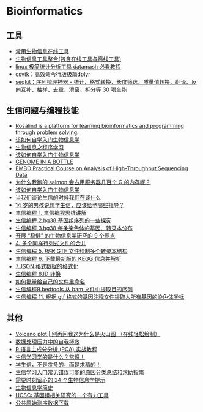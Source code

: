# Bioinformatics
## 工具
* [常用生物信息在线工具](http://tiramisutes.github.io/2015/08/05/bio-online.html)
* [生物信息工具整合(包含在线工具与离线工具)](http://www.bio-info-club.com/?p=95)
* [linux 极简统计分析工具 datamash 必看教程](https://mp.weixin.qq.com/s?__biz=MzUzMTEwODk0Ng==&mid=2247487903&idx=1&sn=d8d4e65daf4ef31a668c888bbf246e6f&chksm=fa46d4a2cd315db451ec4e2b9713d18a1fcff803f1a72488095a517f3310bc5019d0ebe357ee&scene=21#wechat_redirect)
* [csvtk：高效命令行版极简dplyr](https://mp.weixin.qq.com/s?__biz=MzAxMDkxODM1Ng==&mid=2247490330&idx=1&sn=75c040bc1aa0b2db1cb6c1c7895a0e3e&chksm=9b485ba1ac3fd2b78782f1f5291dcfbe1162d857f827256a75eaa8bcc257abffa7e0fb45bcfc#wechat_redirect)
* [seqkit：序列梳理神器 - 统计、格式转换、长度筛选、质量值转换、翻译、反向互补、抽样、去重、滑窗、拆分等 30 项全能](https://mp.weixin.qq.com/s?__biz=MzUzMjA4Njc1MA==&mid=2247498800&idx=1&sn=49742e1b0b3b6efd93d5ded87c8d588c&chksm=faba1681cdcd9f97eae0e7f57a798286bba73e4716bfef396df5b59eafd22a51218b78234840&mpshare=1&scene=1&srcid=0315V0bKfFKFHRLDNccv8VCw&sharer_sharetime=1615764670329&sharer_shareid=49bb68e4d4ad9f65af077f4e54025da0&key=054fa246941644a48054de12b98ad1ee25e58b4c4aafedc4e2fda498b0f19c703f884b4189db7f0eb1ab599440b6553b1e587c95f7a9835bc640b308a8211a449cbd7020b650dc7e36b98c1006a957751b497f858e296e3f08715ea6381a6ee8bf727c7b3e33e94847f821b6f66836ef79ca1526ec1e2657fa1d652ddbfc041b&ascene=1&uin=MjEyMzUzNDk2MQ%3D%3D&devicetype=Windows+7&version=62090529&lang=en&exportkey=AZH41%2BrAQTmT63iMK0UbXSg%3D&pass_ticket=m1ZMssFVaHb%2BrZqJ4KImayMyxT2VbipgjXhxBIJ%2F5sQqOz7k9R0EE8eiQG1vrIyL&wx_header=0)

## 生信问题与编程技能
* [Rosalind is a platform for learning bioinformatics and programming through problem solving.](http://rosalind.info/problems/locations/)
* [该如何自学入门生物信息学](https://mp.weixin.qq.com/s?__biz=MzI5MTcwNjA4NQ==&mid=2247499445&idx=1&sn=ff602690f406b7431ff5f540edb5b023&chksm=ec0e3b3fdb79b2292460d46d452a5a181ed78f50fbeb4f95888c5081838d13e9ef34d86ab8ec&mpshare=1&scene=1&srcid=09298m7ZnlO9aIesik6ozYrn&sharer_sharetime=1601385051510&sharer_shareid=49bb68e4d4ad9f65af077f4e54025da0#rd)
* [生物信息之程序学习](https://mp.weixin.qq.com/s?__biz=MzI5MTcwNjA4NQ==&mid=2247499445&idx=2&sn=3447f6f760cbb06e9d4559df97dcc4c9&chksm=ec0e3b3fdb79b229646d4f316cb7a3e3a20f35856316a1ff7ddd8e6f401a4c30526f58a77d0d&mpshare=1&scene=1&srcid=0929HpY4N3uRCrTU9VGgu0Qd&sharer_sharetime=1601385055853&sharer_shareid=49bb68e4d4ad9f65af077f4e54025da0#rd)
* [该如何自学入门生物信息学](https://mp.weixin.qq.com/s?__biz=MzI5MTcwNjA4NQ==&mid=2247508477&idx=2&sn=d20f40a451878a47e6200359265ec83e&chksm=ec0e6477db79ed61d4f7bca75fdfeb661e07801ad8bdf2b9e9cabdf756c9e8df1bf95f047d05&mpshare=1&scene=1&srcid=0116TyfHDzl8OU6sBYuH4rjH&sharer_sharetime=1610749012128&sharer_shareid=49bb68e4d4ad9f65af077f4e54025da0#rd)
* [GENOME IN A BOTTLE](https://jimb.stanford.edu/giab/)
* [EMBO Practical Course on Analysis of High-Throughput Sequencing Data](https://www.ebi.ac.uk/training/online/course/embo-practical-course-analysis-high-throughput-seq)
* [为什么我跑的 salmon 会占用服务器几百个 G 的内存呢？](https://mp.weixin.qq.com/s?__biz=MzAxMDkxODM1Ng==&mid=2247499082&idx=1&sn=357154d752dc32737e5005ece70b84b9&chksm=9b4bbdf1ac3c34e71a428e477af55794e0a4dfd9d07c7cc9e6bd660beb3107cada41bb41327b&mpshare=1&scene=1&srcid=0209YivFIGPqYKMG9nEAjfMr&sharer_sharetime=1612842340694&sharer_shareid=49bb68e4d4ad9f65af077f4e54025da0&key=cf160bd9b3f0f5e67098edd4938e02f9a6d38b6df87f13200856b9875062b0c7d411251d06c205182dea379a382ed332a69edbf0f479f49670f6a3a2ad1ccf6be38deb55080ec15668d8d00fe98253016eed8eb337e8be099a73168e3194af98b405b9f03b6dbdf374329417a17ae343e184c595e74008b5f42226eed8a92621&ascene=1&uin=MjEyMzUzNDk2MQ%3D%3D&devicetype=Windows+7&version=62090529&lang=en&exportkey=AadnbyKI%2FOF4cGOQHBvF04I%3D&pass_ticket=z5nvjktVcXkquM4Rw0Hg2ePj%2BFscsEYHZcK8tWxrcrl6yQbgLdFs7ORsuYsWcKVq&wx_header=0)
* [该如何自学入门生物信息学](https://mp.weixin.qq.com/s?__biz=MzI1MDc4NjYyNQ==&mid=2247489351&idx=1&sn=e67ed29855c9daa0da404e881bf6f09d&chksm=e9fdb169de8a387f475553dec618cc5286810759ff379972bfd4fc798033e33d977f9341a558&mpshare=1&scene=1&srcid=0211Zb8bAui54DyAuO4mE3RE&sharer_sharetime=1613002577625&sharer_shareid=49bb68e4d4ad9f65af077f4e54025da0&key=604423c5b673dab457ef409569d2273a7df99b04e230da0338af008487b25f4339ffd37f300c12864202290efa6133c7194a4e08f0694fa82f5c9f6622eded27fb22fe82469673f2c3e028f22bab6ff6760a34cda5387b2249602d36609fb0be534bff53d71ed1ee37a81d2d939a7da7725322b1acc8e67b1b2b8291c41e81c2&ascene=1&uin=MjEyMzUzNDk2MQ%3D%3D&devicetype=Windows+7&version=62090529&lang=en&exportkey=ATguL%2BSglQQ7e6OqGqi3cFQ%3D&pass_ticket=hFkZTWavBMdxh9XJceLjfXG3CM%2BBVi0yj4Tgeu0MS5JX%2FM0k%2Fo47cEARxGDCtQmS&wx_header=0)
* [当我们谈论生信的时候我们在谈什么](https://mp.weixin.qq.com/s?__biz=MzI5MTcwNjA4NQ==&mid=2247510729&idx=2&sn=3c6f26a8c59e12e944cc5e4aa9aae5e6&chksm=ec0e6f43db79e655f5659eb12ee3588e1a7ebf7ba538a79b9f411b8e8fb333cba9abe8461ce0&mpshare=1&scene=1&srcid=0219pyPAc366yFa1IL2wwMO0&sharer_sharetime=1613690027058&sharer_shareid=49bb68e4d4ad9f65af077f4e54025da0&key=0587a61d5e72494d53df9a06a0f7775f3951794891e25f599fdc86db8f3b1c1f7ec4b2823724d3afa1b71e0047eefb67691c883f240a82805da467caf97bb90fd3165c42cdbe96ab35398ea75621c6a240cfcf026415955298ea5eb640d1a444dd3e1b6fb7b1bbe463f361b9bfa0647c8380a90d2b4aad8a8d5a2df7e004cb66&ascene=1&uin=MjEyMzUzNDk2MQ%3D%3D&devicetype=Windows+7&version=62090529&lang=en&exportkey=AQ6Pp0Lnu0p9evuoo7d%2B8WE%3D&pass_ticket=LopQy6maM4zzR7uxf%2B75frUn4Af1Ur1yrAPlbVq4frMh0f%2FUHriR2c%2FZsny5aMdH&wx_header=0)
* [14 岁的男孩说想学生信，应该给予哪些指导？](https://mp.weixin.qq.com/s?__biz=MzI5MTcwNjA4NQ==&mid=2247511926&idx=2&sn=abc792d90aea324e060cac3cd1223848&chksm=ec0e6afcdb79e3eab6430d954c57d39e1a3e24a4c58ef61236a74c84f5e229c38d08ef6178b6&mpshare=1&scene=1&srcid=0228Qs03fqLXeUUqYxTJVzJH&sharer_sharetime=1614474388417&sharer_shareid=49bb68e4d4ad9f65af077f4e54025da0&key=0587a61d5e72494d9c9e9cdaad1f8adfc69e1dac2a5243eaa123f80b7d53b4adb927cbb7d6954f67dd89ecdab40c37b6303e67ca005a2d00defd2519f0c5492a5c0424754191262467bf9b9f678e6fd5b8a682a119919dee1e2cb8dd0de9a5d2abcd6837c0bee24734f43183f6b24ebc22a5945bf8b4bbe686ba7b4b763d3ec7&ascene=1&uin=MjEyMzUzNDk2MQ%3D%3D&devicetype=Windows+7&version=62090529&lang=en&exportkey=AZsVLdsFJagqhM27mD40Q4o%3D&pass_ticket=cCRkzujau0HonoGt4ekgO7O9rxiWNrRwdwMS0t9W3q19oRl35zJzS1u2m%2BHy%2FD7x&wx_header=0)
* [生信编程 1. 生信编程思维讲解](https://mp.weixin.qq.com/s?__biz=MzAxMDkxODM1Ng==&mid=2247500703&idx=3&sn=751b95ffa1ac18b16aafb546660ab0db&chksm=9b4b8324ac3c0a32591119f60628c03f23ce877edd6120a10b0d4f4e91e4b64e94159af516da&mpshare=1&scene=1&srcid=0316YB1U7mAV0oosbPDwdK0s&sharer_sharetime=1615885416907&sharer_shareid=49bb68e4d4ad9f65af077f4e54025da0&key=2aa077da30b3beb21c8a455d5b2b99e2ba6b632899df6c1e1c04e16e701cc0cf77bde4dd3a37bc92c73535b2460b835fd0ae11f219204116e219b38314b0b231a53981c2eb3d1cb904a50535643e60d76d2ccd2e30645f02111895f5ce6940c0f69ec49a452db7275320e38f99da65f65b4d1d9db87a5d1df13312802e663419&ascene=1&uin=MjEyMzUzNDk2MQ%3D%3D&devicetype=Windows+7&version=62090529&lang=en&exportkey=AZQX%2BN4lP6RKzZUqA0bULCQ%3D&pass_ticket=VkBLhGPvfYhiCjFC8HbQCyVg8kb14F14T5OdhoqPo%2B%2FzlnIRNhG7XetJhkpLPL7c&wx_header=0)
* [生信编程 2.hg38 基因组序列的一些探究](https://mp.weixin.qq.com/s?__biz=MzAxMDkxODM1Ng==&mid=2247500703&idx=4&sn=2af88474c680640d52fb3af4b46a4800&chksm=9b4b8324ac3c0a32806498e905ca5987f1a4eb76269024f3e7f8a75411e084c04c7969fcc9b6&mpshare=1&scene=1&srcid=0316yJwr8SODcLCjWfd6lcak&sharer_sharetime=1615885421747&sharer_shareid=49bb68e4d4ad9f65af077f4e54025da0&key=2aa077da30b3beb2f069c8f93d9346f9208b26e2246489134a026f086101f1141e31d4612e8229359062fb41736f6df609fff6f7c8870f879b14d44909baa32f326af8a3e95c25566c12d2506362d887b1337e93eadbe96b5297ced3e09390d78c01fca4500cce580969720d5f98ca68dd5a6d29d21b10af9d57364234967709&ascene=1&uin=MjEyMzUzNDk2MQ%3D%3D&devicetype=Windows+7&version=62090529&lang=en&exportkey=AWLTN8rEH%2BwQOYK22HnP81A%3D&pass_ticket=VkBLhGPvfYhiCjFC8HbQCyVg8kb14F14T5OdhoqPo%2B%2FzlnIRNhG7XetJhkpLPL7c&wx_header=0)
* [生信编程 3.hg38 每条染色体的基因、转录本分布](https://mp.weixin.qq.com/s?__biz=MzAxMDkxODM1Ng==&mid=2247500713&idx=3&sn=1287a449f096346830691e983049cf81&chksm=9b4b8312ac3c0a045e5ded6a4f4c647c1d3f73a8aeed4792eaf3c4f282d5e1bbfb66bf812ae5&mpshare=1&scene=1&srcid=0318esHHMn1lt1PPM2h41zwb&sharer_sharetime=1616019086036&sharer_shareid=49bb68e4d4ad9f65af077f4e54025da0&key=439c3bdce1be78fb8b351564f39cea7151cccfb6342212327da99063494e462b1ce0f22420aca3a8f0692d4710cdb8b973e972cdb3b84f5b556a29ebda8fe89f3eb195a44aeeb617eeb2385fe3f7df616e0dfc115c83339fa6fab23b1d1f59388b651eb50335d4041b4ad6ff688eab736e7672d8eb2364fe027c747b5d1d778d&ascene=1&uin=MjEyMzUzNDk2MQ%3D%3D&devicetype=Windows+7&version=62090529&lang=en&exportkey=AT5QpTzFAjE0fYO4e2W5isE%3D&pass_ticket=t7biY8Ko8y%2FMYP6xOQYCgIuk5i8u6TieazNRecP1YzNAM61Ntuzc1xcMGbtVcuE5&wx_header=0)
* [开展 “稳健” 的生物信息学研究的 9 个要点](https://mp.weixin.qq.com/s?__biz=MzI5MTcwNjA4NQ==&mid=2247513576&idx=2&sn=306e3d49a828d812f59c5ce76b2adf4a&chksm=ec0e7062db79f97458c2d5f71e9a03b47ad2bd1409b610401159d748308dc5854b0b697b970e&mpshare=1&scene=1&srcid=0318fFqz8c3iYlCT355ipzmf&sharer_sharetime=1616019037429&sharer_shareid=49bb68e4d4ad9f65af077f4e54025da0&key=2aa077da30b3beb2183506a53512ff6abc7e47ec4491ae1b92ff1bd76288e57ecc9b51f5dbfe31d4519ede7231557abc5f047d71306df873ffc60b2e59dcfb591f0a4a713d32aea754c13ff8717085a59112f71651f83cdcc42afde71eab72146572e023c725f6cca96ecdcd4bbdd7d9da48c3721c1a652c0b196d1eae88612a&ascene=1&uin=MjEyMzUzNDk2MQ%3D%3D&devicetype=Windows+7&version=62090529&lang=en&exportkey=ASP2v5LP0emTU5jtbHxa4qA%3D&pass_ticket=t7biY8Ko8y%2FMYP6xOQYCgIuk5i8u6TieazNRecP1YzNAM61Ntuzc1xcMGbtVcuE5&wx_header=0)
* [4. 多个同样行列式文件的合并](https://mp.weixin.qq.com/s?__biz=MzAxMDkxODM1Ng==&mid=2247500732&idx=3&sn=33a53e0e1d3afa5ef6b1a6a2377b90f7&chksm=9b4b8307ac3c0a11187e6e88f70cee737406addb109289a0d9e67fadeb1408c9a96f010c1d8f&mpshare=1&scene=1&srcid=0319XadpDPrDRFi9mdDJxeH8&sharer_sharetime=1616105569981&sharer_shareid=49bb68e4d4ad9f65af077f4e54025da0&key=054fa246941644a48558cff00530d556692ca019e496a6672f0706675ec82f9e00c3f8b854d647a80779f2d16eacf1fdc81862d649ee17f19b24e5a2e176774d7b4ef665ac77e084a5dae0b18070d3c5c2e8b983986f273a6971d97e73bb45b50edb2a40ded0ac37c0e5c20f0acb22eaf48bd22d37987d7024b9d95caccea081&ascene=1&uin=MjEyMzUzNDk2MQ%3D%3D&devicetype=Windows+7&version=62090529&lang=en&exportkey=AU5SuRiztSHGmwBp39bOCg0%3D&pass_ticket=gff8WOcokSyscHjtqbM4DWRNmVvLzS7pw%2BdlHfElyCbA%2Fn632HRG7lwXjg1qMA2s&wx_header=0)
* [生信编程 5. 根据 GTF 文件绘制多个转录本结构](https://mp.weixin.qq.com/s?__biz=MzAxMDkxODM1Ng==&mid=2247500748&idx=3&sn=6ae602dcd3d7e5e540cba90f439caa63&chksm=9b4b8377ac3c0a6173216c21a8cfd18bb456ae9971915f828726e4a1ee48b3f2bdaf674eac47&mpshare=1&scene=1&srcid=0319vmgdI5e66JAfD5FKs2Pe&sharer_sharetime=1616157131082&sharer_shareid=49bb68e4d4ad9f65af077f4e54025da0&key=439c3bdce1be78fbc0baff6b8d579b5f981f6e8732aa42f7e8b569ddb98015efeaad886d7edd18a3a197ab6c8c970e1c8faada4cafe25fc33ae519b71ac7936f5b0b94c77332e0faf8c8a421d487329cda8e7c2275e9398078b07aa8937bb776d2c0450bea5ca7a2cd0c5144aeb550674422af18c5391fb2e665463fb65d18ef&ascene=1&uin=MjEyMzUzNDk2MQ%3D%3D&devicetype=Windows+7&version=62090529&lang=en&exportkey=AZCWpkbYI1Ico0PT4stxLTk%3D&pass_ticket=gff8WOcokSyscHjtqbM4DWRNmVvLzS7pw%2BdlHfElyCbA%2Fn632HRG7lwXjg1qMA2s&wx_header=0)
* [生信编程 6. 下载最新版的 KEGG 信息并解析](https://mp.weixin.qq.com/s?__biz=MzAxMDkxODM1Ng==&mid=2247500795&idx=3&sn=ed1cfddd3117948c24e25940483e33d0&chksm=9b4b8340ac3c0a56a8bc44fca883d8aab2b78a121617fd223c874a898996fed1898d97b33c98&mpshare=1&scene=1&srcid=032290LYelMR4cz5YfkICbE0&sharer_sharetime=1616373367562&sharer_shareid=49bb68e4d4ad9f65af077f4e54025da0&key=439c3bdce1be78fb9859b19160187bf323d8c379139eb48b80397c8d533cda57607d2d37b240ea81a896c2788f41784c337c12a68d0dd9fbd8120648f699abc7abe2167e117f02a89aded3c86b8eb7addfe6499da8872af27dda2b26ada70b854824625f50394b8f73b5d07f1f5a2af12f043d7ade79797ccd6e226bdea828d3&ascene=1&uin=MjEyMzUzNDk2MQ%3D%3D&devicetype=Windows+7&version=62090529&lang=en&exportkey=AWSB1iLBgZMG%2B67yP9wsbBE%3D&pass_ticket=5HDRvHV56ftI8GxdDDQJRjwn%2B8MJHduMGSBjLGcrECVxXjPTbj2dG9oxhPJmaWD6&wx_header=0)
* [7.JSON 格式数据的格式化](https://mp.weixin.qq.com/s?__biz=MzAxMDkxODM1Ng==&mid=2247500816&idx=2&sn=7274a3b4e9dc9e0fa1f9f0ef35ea94b1&chksm=9b4b84abac3c0dbd790837ceb8e569b0f3af5d71cdd16a3fc529a35b4bc516821ae95c7eead7&mpshare=1&scene=1&srcid=0321KrZNKTnb5hVim0w9V285&sharer_sharetime=1616297304799&sharer_shareid=49bb68e4d4ad9f65af077f4e54025da0&key=2aa077da30b3beb2859a36fb5ba02eab0be881c99734c868e4477d4b80b75826f1e1a514465eaa7b6f51c343ecb0d35d280ddbb4982e4d772e708e95ce59951d98fb506b456a4624467455b9377158ae3072c9e9fc7ced44f0cc4c3922c5e939e275782095310f539296f51d08447fbc1bba3bce1e40fcf39d5a57483b8fb37f&ascene=1&uin=MjEyMzUzNDk2MQ%3D%3D&devicetype=Windows+7&version=62090529&lang=en&exportkey=Aa81lQHuQrRf3LCMmncNPL8%3D&pass_ticket=5HDRvHV56ftI8GxdDDQJRjwn%2B8MJHduMGSBjLGcrECVxXjPTbj2dG9oxhPJmaWD6&wx_header=0)
* [生信编程 8.ID 转换](https://mp.weixin.qq.com/s?__biz=MzAxMDkxODM1Ng==&mid=2247500817&idx=2&sn=b448571d3c5f45b6411da4757bdba678&chksm=9b4b84aaac3c0dbc86b91db766de114e93d2f6a9be93358c15b8cbfa82793a266b031adab6d7&mpshare=1&scene=1&srcid=0322wtx8iV3VwQA8yS0bOcYh&sharer_sharetime=1616415867167&sharer_shareid=49bb68e4d4ad9f65af077f4e54025da0&key=439c3bdce1be78fbfcabb9da617848a8c5760909527fdb49d195378d710f3903baf807a6c85d810749fff89ef381344bec3b0348b9e5b1d554353766183325c8937e6ab3c2afce7f70bc68912469909d8d70d21724c776d64f2045d0fe600472dbabcafa7795efd85f4d089f08de71299542a5a60f2b78ef30980543ae6f9e3e&ascene=1&uin=MjEyMzUzNDk2MQ%3D%3D&devicetype=Windows+7&version=62090529&lang=en&exportkey=ASQM14FRjKeZAX8IzjyP%2FI4%3D&pass_ticket=7aeaWDPljXruCOvn1s68gtbYFQ%2F0YGWYAMzcleyvQbHRNuNWxXC3mEpCVODWy9tb&wx_header=0)
* [如何批量给自己的文件重命名](https://mp.weixin.qq.com/s?__biz=MzAxMDkxODM1Ng==&mid=2247500830&idx=2&sn=97dcac54289a4e31c8f0a2a1174b31d7&chksm=9b4b84a5ac3c0db384bf1d38321dfd675305f99bf17f81d077c99dbc3859f2f39922bbff63fe&mpshare=1&scene=1&srcid=03239YXOCcaYkEpXMh1gQfQV&sharer_sharetime=1616493229685&sharer_shareid=49bb68e4d4ad9f65af077f4e54025da0&key=2aa077da30b3beb20e9d2481f6da35da7fe33c6379b7588872e4bc7e68136df66d2405bff24791eaa19c65c5d31812d01c388e3901da3a6d6d33d33cdc59ccd81ebbb1e259127482664fdf648ad50f870437f0ecb8b0e3d182dc40f732453d0563ce7647cb7221141d021e6e577d2f4904658620edc316a1f4a0cdc275683613&ascene=1&uin=MjEyMzUzNDk2MQ%3D%3D&devicetype=Windows+7&version=62090529&lang=en&exportkey=Abv8FouhqTU12g7Dj64cfTg%3D&pass_ticket=BbO3YA8G0ZnvtbmoxM4Fq%2BdDUNXHw7dcaDhTEix3Ei2hSkIS4k9KyL2axQtg7KZh&wx_header=0)
* [生信编程9.bedtools 从 bam 文件中提取目的序列](https://mp.weixin.qq.com/s?__biz=MzAxMDkxODM1Ng==&mid=2247500849&idx=3&sn=45c43ef507deba2f65e6dae5f6aacb22&chksm=9b4b848aac3c0d9cf0a380a18bcaa1362b261eed2303207391f1b23000faef5b94b1998171e1&mpshare=1&scene=1&srcid=0325dzRJZ87oYKZjua9GklTh&sharer_sharetime=1616623348377&sharer_shareid=49bb68e4d4ad9f65af077f4e54025da0&key=f857ab6aec5fa67134fe95fcfa4fb49db118f81eb90b0f6c471601d4a1deacf4803de32ffafe00c1ab7c23621ca3cdcb9d22b0523d2418ffe29ae604fd6584f046b27279f8c1ca423f3241a1d0a665e323ee7dbbea558753788dc4ce8a24288769bdddde7d4730a889be9c01d4c685bb46664dd82492f9e1f347d5d2836b9f2f&ascene=1&uin=MjEyMzUzNDk2MQ%3D%3D&devicetype=Windows+7&version=62090529&lang=en&exportkey=AV8QckqBFU%2FFgkybXsOoyaQ%3D&pass_ticket=R4gA6eQQe7YgMLebrWgsKJMiRaSVZvJloUg0E%2BvBswneey7d4wJxjToFbns98nxT&wx_header=0)
* [生信编程 11. 根据 gtf 格式的基因注释文件提取人所有基因的染色体坐标](https://mp.weixin.qq.com/s?__biz=MzAxMDkxODM1Ng==&mid=2247500937&idx=3&sn=f94048827d210ba5503a339fbd439760&chksm=9b4b8432ac3c0d242987f7c55c9a9ae53e282d846f5ba622bb08f032c8d2f9da0c8f951cd213&mpshare=1&scene=1&srcid=03282LKwN4pzxihKeKj4YGA6&sharer_sharetime=1616925010860&sharer_shareid=49bb68e4d4ad9f65af077f4e54025da0&key=2aa077da30b3beb21820fb96fd6da2914f7a73a2b94cd9f183d96a231e469e2e83d053713cf229fc8a0864a9ddc21ba595fcdcabec257b08f9cc7095b5098e4288f6fbf16fac7d08454fc123bda1d475d710d46a2e75f6b9a447799bcfa9f345fd8db9b72f2a313d846c69b1e8e32b5b0eb561e1cdfc0b34ba778c18fa01f5a9&ascene=1&uin=MjEyMzUzNDk2MQ%3D%3D&devicetype=Windows+7&version=62090529&lang=en&exportkey=AdV9kuZLlxMAkAOQ4roNsBE%3D&pass_ticket=lgxy5C8RLlDQxT9X9jWJroiMhWnvCiJkOuUCgls3L3z%2BJ6pRCD6i5YAizUTuav5y&wx_header=0)

## 其他

* [Volcano plot | 别再问我这为什么是火山图 （在线轻松绘制）](https://mp.weixin.qq.com/s?__biz=MzI5MTcwNjA4NQ==&mid=2247500086&idx=2&sn=c145c4ecbc1aedb04009d1fee5824044&chksm=ec0e04bcdb798daa4770c753d4cd47a729446badc2ec1674106e834e9d9553ea726238b9753e&mpshare=1&scene=1&srcid=1018MUA4fsG48RYp2rEaFc4g&sharer_sharetime=1603023708679&sharer_shareid=49bb68e4d4ad9f65af077f4e54025da0#rd)
* [数据处理压力中的自我拯救](https://mp.weixin.qq.com/s?__biz=MzU1MDQwMTU5OQ==&mid=2247488609&idx=1&sn=e9ccfe256982362a5d967185d42e220e&chksm=fba07731ccd7fe2765915f5ea8f245127d795f8f7e4608cd51130307c040e33d3247e4ece653&mpshare=1&scene=1&srcid=1102CjgPjjfl7EOQRyqdb8nJ&sharer_sharetime=1604322864410&sharer_shareid=49bb68e4d4ad9f65af077f4e54025da0#rd)
* [R 语言主成分分析 (PCA) 实战教程](https://mp.weixin.qq.com/s?__biz=MzU1MDQwMTU5OQ==&mid=2247488724&idx=1&sn=4de85746c5baa03631f01da5a6d0bed3&chksm=fba07784ccd7fe92b8e7af51c66b507358f57866fd654317662ed62af85fface78e097bd9bd2&mpshare=1&scene=1&srcid=11123ZBW98Rk0l81MVf7y0cY&sharer_sharetime=1605139499236&sharer_shareid=49bb68e4d4ad9f65af077f4e54025da0#rd)
* [生信学习学的是什么？常识！](https://mp.weixin.qq.com/s?__biz=MzI5MTcwNjA4NQ==&mid=2247507074&idx=1&sn=a9a530c1099b4b1961e2c2b6c94dbd42&chksm=ec0e1908db79901e786cbecb09fa955f50fee240bb8c97d650212a8c3fbcbf5d3b0fbcb1727f&mpshare=1&scene=1&srcid=0101U5Va3KtlsO7wVXu4N1Aj&sharer_sharetime=1609459271511&sharer_shareid=49bb68e4d4ad9f65af077f4e54025da0#rd)
* [学生信，不是贪多的，而是求精的！](https://mp.weixin.qq.com/s?__biz=MzI5MTcwNjA4NQ==&mid=2247507143&idx=1&sn=c4c9d1b2daf7b9f392a2968cbeee603f&chksm=ec0e194ddb79905bc86cec329db9bc6390706aa46f343a382e96c6b10c49181f88c70a050786&mpshare=1&scene=1&srcid=0102MEnEWLM44yZZcjCmmfSI&sharer_sharetime=1609548176901&sharer_shareid=49bb68e4d4ad9f65af077f4e54025da0#rd)
* [生信学习入门常见错误可能的原因分类总结和求助指南](https://mp.weixin.qq.com/s?__biz=MzI5MTcwNjA4NQ==&mid=2247507240&idx=1&sn=03fb295a18a310e679fb7db0f8dc5acb&chksm=ec0e18a2db7991b4d3adafeaa5c9878214426bd9691052236be885a05744e021ad8509564211&mpshare=1&scene=1&srcid=0103zKlQJel8fGD0WyF63LJX&sharer_sharetime=1609634530896&sharer_shareid=49bb68e4d4ad9f65af077f4e54025da0#rd)
* [需要时刻留心的 24 个生物信息学提示](https://mp.weixin.qq.com/s?__biz=MzA5OTM1ODg5NA==&mid=2649679590&idx=1&sn=040753c734f8e65204a0e38c3eb3ceb6&chksm=8899c727bfee4e316858496a2410e675b4319eac68af840fe9d3b964ce2bc9f9105354acccfc&mpshare=1&scene=1&srcid=0112ibaZSahLjqwwAdIaWDvp&sharer_sharetime=1610443960195&sharer_shareid=49bb68e4d4ad9f65af077f4e54025da0#rd)
* [生物信息学简史](https://mp.weixin.qq.com/s?__biz=MzI1MDc4NjYyNQ==&mid=2247489037&idx=1&sn=98b6aacb50163781031f6249495a9a3e&chksm=e9fdb023de8a3935827ab225e4483d79e5df5fdc090ae14efe24732ebfeb063b8b4025420507&mpshare=1&scene=1&srcid=01176skytWgsvRcyRJoGplT1&sharer_sharetime=1610883483277&sharer_shareid=49bb68e4d4ad9f65af077f4e54025da0#rd)
* [UCSC: 基因组相关研究的一个有力工具](https://www.plob.org/article/1519.html)
* [公共原始测序数据下载](https://mp.weixin.qq.com/s?__biz=MzU1NDkzOTk2MQ==&mid=2247487589&idx=1&sn=4e7ec4f2eb0126253fe900c59399f31f&chksm=fbdab333ccad3a25db22db06cf7bed8f69ed25cccf67d27ae69f167ad8e4be22647675d23185&mpshare=1&scene=1&srcid=0315XycMDeEMyPGtdMyHx8AR&sharer_sharetime=1615770546101&sharer_shareid=49bb68e4d4ad9f65af077f4e54025da0&key=f857ab6aec5fa6714581e2336fd90d1277509020dcb336215008aae77f5f95a86475966d04292e6983f98fc6b1a49b4fb7168db42e51df98dc0b95931eafa49c8e4814d1f798fb8d55abb9cd3fc61bc11ec3782054a586541bca582ef929a44ef3ffa363d76dd7d1d0cbb1f51993c7257a6504c38728a91c6d50ca7ae6b0f78d&ascene=1&uin=MjEyMzUzNDk2MQ%3D%3D&devicetype=Windows+7&version=62090529&lang=en&exportkey=AeX8XC2ohCuHICyCrNzDf48%3D&pass_ticket=m1ZMssFVaHb%2BrZqJ4KImayMyxT2VbipgjXhxBIJ%2F5sQqOz7k9R0EE8eiQG1vrIyL&wx_header=0)